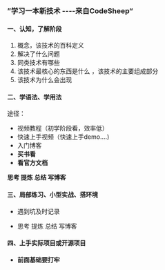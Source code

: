 ### ”学习一本新技术 ----来自CodeSheep“

#### 一、认知，了解阶段

1. 概念，该技术的百科定义
2. 解决了什么问题
3. 同类技术有哪些
4. 该技术最核心的东西是什么 ，该技术的主要组成部分
5. 该技术为什么会出现

#### 二、学语法、学用法

途径：

* 视频教程（初学阶段看，效率低）
* 快速上手视频（快速上手demo....)
* 入门博客
* **买书看**
* **看官方文档**

**思考 	提炼 	总结	 写博客**

#### 三、局部练习、小型实战、搭环境

* 遇到坑及时记录

* 思考	提炼	总结	写博客

#### 四、上手实际项目或开源项目

* **前面基础要打牢**
